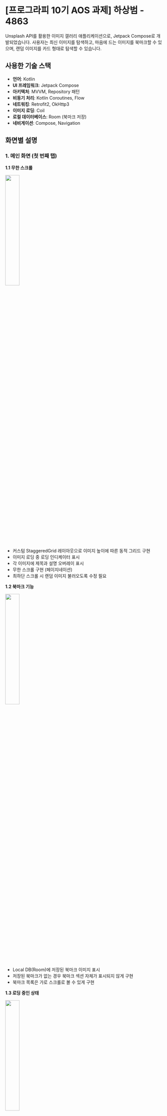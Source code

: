 # [프로그라피 10기 AOS 과제] 하상범 - 4863

Unsplash API를 활용한 이미지 갤러리 애플리케이션으로, Jetpack Compose로 개발되었습니다.
사용자는 최신 이미지를 탐색하고, 마음에 드는 이미지를 북마크할 수 있으며, 랜덤 이미지를 카드 형태로 탐색할 수 있습니다.

## 사용한 기술 스택
- **언어**: Kotlin
- **UI 프레임워크**: Jetpack Compose
- **아키텍처**: MVVM, Repository 패턴
- **비동기 처리**: Kotlin Coroutines, Flow
- **네트워킹**: Retrofit2, OkHttp3
- **이미지 로딩**: Coil
- **로컬 데이터베이스**: Room (북마크 저장)
- **네비게이션**: Compose, Navigation

## 화면별 설명

### 1. 메인 화면 (첫 번째 탭)

**1.1 무한 스크롤**

<img src="https://github.com/user-attachments/assets/230b6583-52e1-4559-8109-9241394591ee" width="30%"/>

   - 커스텀 StaggeredGrid 레이아웃으로 이미지 높이에 따른 동적 그리드 구현
   - 이미지 로딩 중 로딩 인디케이터 표시
   - 각 이미지에 제목과 설명 오버레이 표시
   - 무한 스크롤 구현 (페이지네이션)
   - 최하단 스크롤 시 랜덤 이미지 불러오도록 수정 필요

**1.2 북마크 기능**

<img src="https://github.com/user-attachments/assets/b29980a9-86f1-48d8-8505-c43e74902664" width="30%"/>

   - Local DB(Room)에 저장된 북마크 이미지 표시
   - 저장된 북마크가 없는 경우 북마크 섹션 자체가 표시되지 않게 구현
   - 북마크 목록은 가로 스크롤로 볼 수 있게 구현

**1.3 로딩 중인 상태** 

<img src="https://github.com/user-attachments/assets/a7d2fbcf-8eb1-41a5-8978-e47d9a5a5273" width="30%"/>

   - SkeletonView 방식 적용
   - 스크롤 시 하단에 로딩 인디케이터 표시
   - 로딩 애니메이션 요구사항에 맞게 구현 필요

### 2. 랜덤 포토 화면 (두 번째 탭)

**2.1 옵션 1 적용(미완성)** 

<img src="https://github.com/user-attachments/assets/3dc8098d-4afd-4679-866f-e55c82469e47" width="30%"/>
   
   - 사진 카드 좌우 스와이프 기능 구현 시도
   - 하단 버튼으로 북마크, 정보 확인, 건너뛰기 기능 구현 시도
   - 사진 카드 좌우 스와이프 기능 구현 시도
   - 메인 화면에서 불러온 사진들이 표현되는 문제 존재
   - 오른쪽으로 스와이프 시 북마크 저장 기능 개선 필요
   - 북마크 로직 연결성 분리 필요

### 3. 포토 디테일 화면

**3.1 이미지 상세 정보**

<img src="https://github.com/user-attachments/assets/2f0e5af1-d62a-4a00-ad35-d5cf6eccb4da" width="30%"/>

   - 다이얼로그 형태의 전체화면 상세보기 구현
   - 북마크 토글 기능 구현
   - 사용자 정보 및 태그 텍스트 표시 기능 구현
